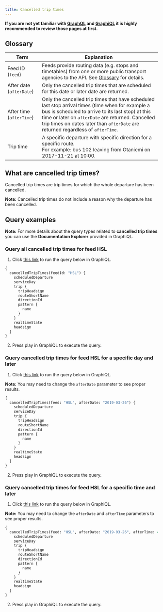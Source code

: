 ```yaml
---
title: Cancelled trip times
---
```


**If you are not yet familiar with [GraphQL](../0-graphql) and [GraphiQL](../1-graphiql) it is highly recommended to review those pages at first.**

## Glossary

| Term                   | Explanation                     |
|------------------------|---------------------------------|
| Feed ID (`feed`)         | Feeds provide routing data (e.g. stops and timetables) from one or more public transport agencies to the API. See [Glossary](../0-graphql) for details. |
| After date	(`afterDate`)| Only the cancelled trip times that are scheduled for this date or later date are returned. |
| After time	(`afterTime`)| Only the cancelled trip times that have scheduled last stop arrival times (time when for example a bus is scheduled to arrive to its last stop) at this time or later on `afterDate` are returned. Cancelled trip times on dates later than `afterDate` are returned regardless of `afterTime`. |
| Trip time              | A specific departure with specific direction for a specific route.<br/>For example: bus 102 leaving from Otaniemi on 2017-11-21 at 10:00. |

## What are cancelled trip times?

Cancelled trip times are trip times for which the whole departure has been cancelled.

**Note:** Cancelled trip times do not include a reason why the departure has been cancelled.

## Query examples

**Note:** For more details about the query types related to **cancelled trip times** you can use the **Documentation Explorer** provided in GraphiQL.

### Query all cancelled trip times for feed HSL

1. Click [this link](https://api.digitransit.fi/graphiql/hsl?query=%7B%0A%20%20cancelledTripTimes(feed%3A%20%22HSL%22)%20%7B%0A%20%20%20%20scheduledDeparture%0A%20%20%20%20serviceDay%0A%20%20%20%20trip%20%7B%0A%20%20%20%20%20%20tripHeadsign%0A%20%20%20%20%20%20routeShortName%0A%20%20%20%20%20%20directionId%0A%20%20%20%20%20%20pattern%20%7B%0A%20%20%20%20%20%20%20%20name%0A%20%20%20%20%20%20%7D%0A%20%20%20%20%7D%0A%20%20%20%20realtimeState%0A%20%20%20%20headsign%0A%20%20%7D%0A%7D) to run the query below in GraphiQL.

```graphql
{
  cancelledTripTimes(feedId: "HSL") {
    scheduledDeparture
    serviceDay
    trip {
      tripHeadsign
      routeShortName
      directionId
      pattern {
        name
      }
    }
    realtimeState
    headsign
  }
}
```

2. Press play in GraphiQL to execute the query.

### Query cancelled trip times for feed HSL for a specific day and later

1. Click [this link](https://api.digitransit.fi/graphiql/hsl?query=%7B%0A%20%20cancelledTripTimes(feed%3A%20%22HSL%22%2C%20afterDate%3A%20%222019-03-26%22)%20%7B%0A%20%20%20%20scheduledDeparture%0A%20%20%20%20serviceDay%0A%20%20%20%20trip%20%7B%0A%20%20%20%20%20%20tripHeadsign%0A%20%20%20%20%20%20routeShortName%0A%20%20%20%20%20%20directionId%0A%20%20%20%20%20%20pattern%20%7B%0A%20%20%20%20%20%20%20%20name%0A%20%20%20%20%20%20%7D%0A%20%20%20%20%7D%0A%20%20%20%20realtimeState%0A%20%20%20%20headsign%0A%20%20%7D%0A%7D) to run the query below in GraphiQL.

**Note:** You may need to change the `afterDate` parameter to see proper results.

```graphql
{
  cancelledTripTimes(feed: "HSL", afterDate: "2019-03-26") {
    scheduledDeparture
    serviceDay
    trip {
      tripHeadsign
      routeShortName
      directionId
      pattern {
        name
      }
    }
    realtimeState
    headsign
  }
}
```

2. Press play in GraphiQL to execute the query.

### Query cancelled trip times for feed HSL for a specific time and later

1. Click [this link](https://api.digitransit.fi/graphiql/hsl?query=%7B%0A%20%20cancelledTripTimes(feed%3A%20%22HSL%22%2C%20afterDate%3A%20%222019-03-26%22%2C%20afterTime%3A%2046561)%20%7B%0A%20%20%20%20scheduledDeparture%0A%20%20%20%20serviceDay%0A%20%20%20%20trip%20%7B%0A%20%20%20%20%20%20tripHeadsign%0A%20%20%20%20%20%20routeShortName%0A%20%20%20%20%20%20directionId%0A%20%20%20%20%20%20pattern%20%7B%0A%20%20%20%20%20%20%20%20name%0A%20%20%20%20%20%20%7D%0A%20%20%20%20%7D%0A%20%20%20%20realtimeState%0A%20%20%20%20headsign%0A%20%20%7D%0A%7D) to run the query below in GraphiQL.

**Note:** You may need to change the `afterDate` and `afterTime` parameters to see proper results.

```graphql
{
  cancelledTripTimes(feed: "HSL", afterDate: "2019-03-26", afterTime: 46561) {
    scheduledDeparture
    serviceDay
    trip {
      tripHeadsign
      routeShortName
      directionId
      pattern {
        name
      }
    }
    realtimeState
    headsign
  }
}
```

2. Press play in GraphiQL to execute the query.
